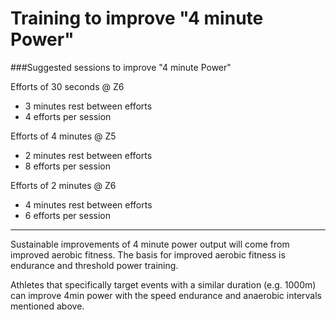 # Training to improve "4 minute Power"

###Suggested sessions to improve "4 minute Power"

Efforts of 30 seconds @ Z6
* 3 minutes rest between efforts
* 4 efforts per session

Efforts of 4 minutes @ Z5
* 2 minutes rest between efforts
* 8 efforts per session

Efforts of 2 minutes @ Z6
* 4 minutes rest between efforts
* 6 efforts per session

---

Sustainable improvements of 4 minute power output will come from improved aerobic fitness. The basis for improved aerobic fitness is endurance and threshold power training.

Athletes that specifically target events with a similar duration (e.g. 1000m) can improve 4min power with the speed endurance and anaerobic intervals mentioned above.